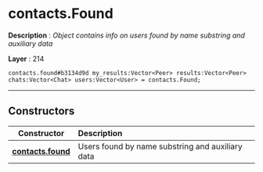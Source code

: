 # contacts.Found

**Description** : *Object contains info on users found by name substring and auxiliary data*

**Layer** : 214

```tl
contacts.found#b3134d9d my_results:Vector<Peer> results:Vector<Peer> chats:Vector<Chat> users:Vector<User> = contacts.Found;
```

---

## Constructors

| Constructor | Description |
| :---: | :--- |
| [**contacts.found**](constructor/contacts.found) | Users found by name substring and auxiliary data |